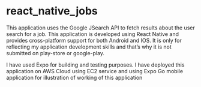 # react_native_jobs

This application uses the Google JSearch API to fetch results about the user search for a job. This application is developed using React Native and provides cross-platform support for both Android and IOS. It is only for reflecting my application development skills and that’s why it is not submitted on play-store or google-play.

I have used Expo for building and testing purposes. I have deployed this application on AWS Cloud using EC2 service and using Expo Go mobile application for illustration of working of this application

